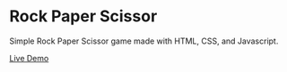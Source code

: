 # Rock Paper Scissor
<p>Simple Rock Paper Scissor game made with HTML, CSS, and Javascript.</p>
<a href="https://mrgochu.github.io/rockPaperScissor">Live Demo</a>

